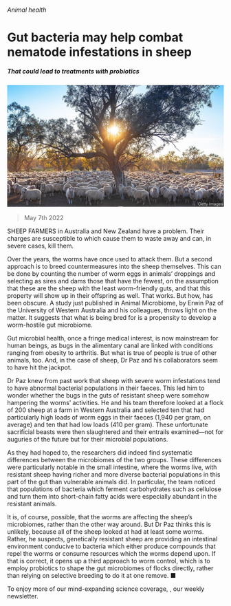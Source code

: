 ###### Animal health

# Gut bacteria may help combat nematode infestations in sheep 

##### That could lead to treatments with probiotics 

![image](images/20220507_stp001.jpg) 

> May 7th 2022 

SHEEP FARMERS in Australia and New Zealand have a problem. Their charges are susceptible to  which cause them to waste away and can, in severe cases, kill them.

Over the years, the worms have  once used to attack them. But a second approach is to breed countermeasures into the sheep themselves. This can be done by counting the number of worm eggs in animals’ droppings and selecting as sires and dams those that have the fewest, on the assumption that these are the sheep with the least worm-friendly guts, and that this property will show up in their offspring as well. That works. But how, has been obscure. A study just published in Animal Microbiome, by Erwin Paz of the University of Western Australia and his colleagues, throws light on the matter. It suggests that what is being bred for is a propensity to develop a worm-hostile gut microbiome.


Gut microbial health, once a fringe medical interest, is now mainstream for human beings, as bugs in the alimentary canal are linked with conditions ranging from obesity to arthritis. But what is true of people is true of other animals, too. And, in the case of sheep, Dr Paz and his collaborators seem to have hit the jackpot.

Dr Paz knew from past work that sheep with severe worm infestations tend to have abnormal bacterial populations in their faeces. This led him to wonder whether the bugs in the guts of resistant sheep were somehow hampering the worms’ activities. He and his team therefore looked at a flock of 200 sheep at a farm in Western Australia and selected ten that had particularly high loads of worm eggs in their faeces (1,940 per gram, on average) and ten that had low loads (410 per gram). These unfortunate sacrificial beasts were then slaughtered and their entrails examined—not for auguries of the future but for their microbial populations.

As they had hoped to, the researchers did indeed find systematic differences between the microbiomes of the two groups. These differences were particularly notable in the small intestine, where the worms live, with resistant sheep having richer and more diverse bacterial populations in this part of the gut than vulnerable animals did. In particular, the team noticed that populations of bacteria which ferment carbohydrates such as cellulose and turn them into short-chain fatty acids were especially abundant in the resistant animals.

It is, of course, possible, that the worms are affecting the sheep’s microbiomes, rather than the other way around. But Dr Paz thinks this is unlikely, because all of the sheep looked at had at least some worms. Rather, he suspects, genetically resistant sheep are providing an intestinal environment conducive to bacteria which either produce compounds that repel the worms or consume resources which the worms depend upon. If that is correct, it opens up a third approach to worm control, which is to employ probiotics to shape the gut microbiomes of flocks directly, rather than relying on selective breeding to do it at one remove. ■

To enjoy more of our mind-expanding science coverage, , our weekly newsletter.

